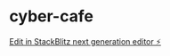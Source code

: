 # cyber-cafe

[Edit in StackBlitz next generation editor ⚡️](https://stackblitz.com/~/github.com/MrReddy22/cyber-cafe)